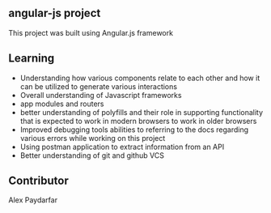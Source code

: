 ## angular-js project

This project was built using Angular.js  framework


## Learning

* Understanding how various components relate to each other and how it can be utilized to generate various interactions 
* Overall understanding of Javascript frameworks 
* app modules and routers
* better understanding of polyfills and their role in supporting functionality that is expected to work in modern browsers to work in older browsers
* Improved debugging tools abilities to referring to the docs regarding various errors while working on this project
* Using postman application to extract information from an API
* Better understanding of git and github VCS


## Contributor

Alex Paydarfar